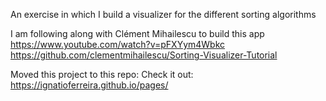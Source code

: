 An exercise in which I build a visualizer for the different sorting algorithms

I am following along with Clément Mihailescu to build this app
https://www.youtube.com/watch?v=pFXYym4Wbkc
https://github.com/clementmihailescu/Sorting-Visualizer-Tutorial


Moved this project to this repo:
Check it out: https://ignatioferreira.github.io/pages/
